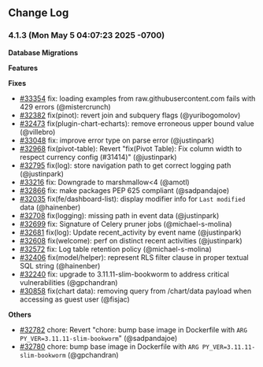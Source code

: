 <!--
Licensed to the Apache Software Foundation (ASF) under one
or more contributor license agreements.  See the NOTICE file
distributed with this work for additional information
regarding copyright ownership.  The ASF licenses this file
to you under the Apache License, Version 2.0 (the
"License"); you may not use this file except in compliance
with the License.  You may obtain a copy of the License at

  http://www.apache.org/licenses/LICENSE-2.0

Unless required by applicable law or agreed to in writing,
software distributed under the License is distributed on an
"AS IS" BASIS, WITHOUT WARRANTIES OR CONDITIONS OF ANY
KIND, either express or implied.  See the License for the
specific language governing permissions and limitations
under the License.
-->

## Change Log

### 4.1.3 (Mon May 5 04:07:23 2025 -0700)

**Database Migrations**

**Features**

**Fixes**

- [#33354](https://github.com/apache/superset/pull/33354) fix: loading examples from raw.githubusercontent.com fails with 429 errors (@mistercrunch)
- [#32382](https://github.com/apache/superset/pull/32382) fix(pinot): revert join and subquery flags (@yuribogomolov)
- [#32473](https://github.com/apache/superset/pull/32473) fix(plugin-chart-echarts): remove erroneous upper bound value (@villebro)
- [#33048](https://github.com/apache/superset/pull/33048) fix: improve error type on parse error (@justinpark)
- [#32968](https://github.com/apache/superset/pull/32968) fix(pivot-table): Revert "fix(Pivot Table): Fix column width to respect currency config (#31414)" (@justinpark)
- [#32795](https://github.com/apache/superset/pull/32795) fix(log): store navigation path to get correct logging path (@justinpark)
- [#33216](https://github.com/apache/superset/pull/33216) fix: Downgrade to marshmallow<4 (@amotl)
- [#32866](https://github.com/apache/superset/pull/32866) fix: make packages PEP 625 compliant (@sadpandajoe)
- [#32035](https://github.com/apache/superset/pull/32035) fix(fe/dashboard-list): display modifier info for `Last modified` data (@hainenber)
- [#32708](https://github.com/apache/superset/pull/32708) fix(logging): missing path in event data (@justinpark)
- [#32699](https://github.com/apache/superset/pull/32699) fix: Signature of Celery pruner jobs (@michael-s-molina)
- [#32681](https://github.com/apache/superset/pull/32681) fix(log): Update recent_activity by event name (@justinpark)
- [#32608](https://github.com/apache/superset/pull/32608) fix(welcome): perf on distinct recent activities (@justinpark)
- [#32572](https://github.com/apache/superset/pull/32572) fix: Log table retention policy (@michael-s-molina)
- [#32406](https://github.com/apache/superset/pull/32406) fix(model/helper): represent RLS filter clause in proper textual SQL string (@hainenber)
- [#32240](https://github.com/apache/superset/pull/32240) fix: upgrade to 3.11.11-slim-bookworm to address critical vulnerabilities (@gpchandran)
- [#30858](https://github.com/apache/superset/pull/30858) fix(chart data): removing query from /chart/data payload when accessing as guest user (@fisjac)

**Others**

- [#32782](https://github.com/apache/superset/pull/32782) chore: Revert "chore: bump base image in Dockerfile with `ARG PY_VER=3.11.11-slim-bookworm`" (@sadpandajoe)
- [#32780](https://github.com/apache/superset/pull/32780) chore: bump base image in Dockerfile with `ARG PY_VER=3.11.11-slim-bookworm` (@gpchandran)
